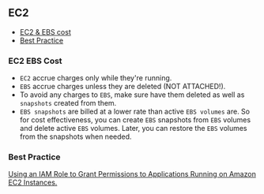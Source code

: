 ## EC2

* [EC2 & EBS cost](#ec2_ebs_cost)
* [Best Practice](#best-practice)

### EC2 EBS Cost
  * `EC2` accrue charges only while they're running.
  * `EBS` accrue charges unless they are deleted (NOT ATTACHED!).
  * To avoid any charges to `EBS`, make sure have them deleted as well as `snapshots` created from them.
  * `EBS snapshots` are billed at a lower rate than active `EBS volumes` are. So for cost effectiveness, you can create `EBS` snapshots from `EBS` volumes and delete active `EBS` volumes. Later, you can restore the `EBS` volumes from the snapshots when needed.

### Best Practice
[Using an IAM Role to Grant Permissions to Applications Running on Amazon EC2 Instances.](https://docs.aws.amazon.com/IAM/latest/UserGuide/best-practices.html#create-iam-users)

